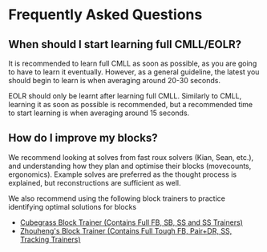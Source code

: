 # Frequently Asked Questions

## When should I start learning full CMLL/EOLR?

It is recommended to learn full CMLL as soon as possible, as you are going to have to learn it eventually. However, as a general guideline, the latest you should begin to learn is when averaging around 20-30 seconds.

EOLR should only be learnt after learning full CMLL. Similarly to CMLL, learning it as soon as possible is recommended, but a recommended time to start learning is when averaging around 15 seconds.

## How do I improve my blocks?

We recommend looking at solves from fast roux solvers (Kian, Sean, etc.), and understanding how they plan and optimise their blocks (movecounts, ergonomics). Example solves are preferred as the thought process is explained, but reconstructions are sufficient as well.

We also recommend using the following block trainers to practice identifying optimal solutions for blocks
- [Cubegrass Block Trainer (Contains Full FB, SB, SS and SS Trainers)](https://cubegrass.appspot.com/block_trainer/)
- [Zhouheng's Block Trainer (Contains Full Tough FB, Pair+DR, SS, Tracking Trainers)](https://onionhoney.github.io/roux-trainers/)

